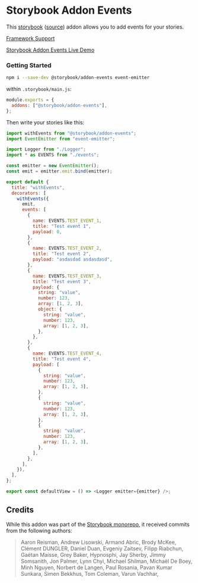 # Storybook Addon Events

This [storybook](https://storybooks.js.org) ([source](https://github.com/storybookjs/storybook)) addon allows you to add events for your stories.

[Framework Support](https://github.com/storybookjs/storybook/blob/master/ADDONS_SUPPORT.md)

[Storybook Addon Events Live Demo](https://z4o4z.github.io/storybook-addon-events/index.html)

### Getting Started

```sh
npm i --save-dev @storybook/addon-events event-emitter
```

within `.storybook/main.js`:

```js
module.exports = {
  addons: ["@storybook/addon-events"],
};
```

Then write your stories like this:

```js
import withEvents from "@storybook/addon-events";
import EventEmitter from "event-emitter";

import Logger from "./Logger";
import * as EVENTS from "./events";

const emitter = new EventEmitter();
const emit = emitter.emit.bind(emitter);

export default {
  title: "withEvents",
  decorators: [
    withEvents({
      emit,
      events: [
        {
          name: EVENTS.TEST_EVENT_1,
          title: "Test event 1",
          payload: 0,
        },
        {
          name: EVENTS.TEST_EVENT_2,
          title: "Test event 2",
          payload: "asdasdad asdasdasd",
        },
        {
          name: EVENTS.TEST_EVENT_3,
          title: "Test event 3",
          payload: {
            string: "value",
            number: 123,
            array: [1, 2, 3],
            object: {
              string: "value",
              number: 123,
              array: [1, 2, 3],
            },
          },
        },
        {
          name: EVENTS.TEST_EVENT_4,
          title: "Test event 4",
          payload: [
            {
              string: "value",
              number: 123,
              array: [1, 2, 3],
            },
            {
              string: "value",
              number: 123,
              array: [1, 2, 3],
            },
            {
              string: "value",
              number: 123,
              array: [1, 2, 3],
            },
          ],
        },
      ],
    }),
  ],
};

export const defaultView = () => <Logger emitter={emitter} />;
```

## Credits

While this addon was part of the [Storybook monorepo](https://github.com/storybookjs/storybook), it received commits from the following authors:

> Aaron Reisman,
> Andrew Lisowski,
> Armand Abric,
> Brody McKee,
> Clément DUNGLER,
> Daniel Duan,
> Evgeniy Zaitsev,
> Filipp Riabchun,
> Gaëtan Maisse,
> Grey Baker,
> Hypnosphi,
> Jay Sherby,
> Jimmy Somsanith,
> Jon Palmer,
> Lynn Chyi,
> Michael Shilman,
> Michaël De Boey,
> Minh Nguyen,
> Norbert de Langen,
> Paul Rosania,
> Pavan Kumar Sunkara,
> Simen Bekkhus,
> Tom Coleman,
> Varun Vachhar,
